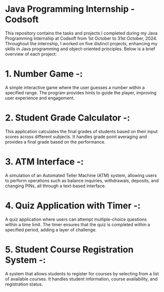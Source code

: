 # Java Programming Internship - Codsoft

This repository contains the tasks and projects I completed during my Java Programming Internship at Codsoft from 1st October to 31st October, 2024. Throughout the internship, I worked on five distinct projects, enhancing my skills in Java programming and object-oriented principles.
Below is a brief overview of each project:

# 1. Number Game -:
A simple interactive game where the user guesses a number within a specified range. The program provides hints to guide the player, improving user experience and engagement.

# 2. Student Grade Calculator -:
This application calculates the final grades of students based on their input scores across different subjects. It handles grade point averaging and provides a final grade based on the performance.

# 3. ATM Interface -:
A simulation of an Automated Teller Machine (ATM) system, allowing users to perform operations such as balance inquiries, withdrawals, deposits, and changing PINs, all through a text-based interface.

# 4. Quiz Application with Timer -:
A quiz application where users can attempt multiple-choice questions within a time limit. The timer ensures that the quiz is completed within a specified period, adding a layer of challenge.

# 5. Student Course Registration System -:
A system that allows students to register for courses by selecting from a list of available courses. It handles student information, course availability, and registration status.
